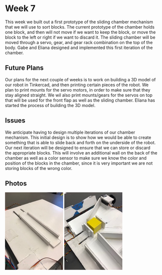 # Week 7

This week we built out a first prototype of the sliding chamber mechanism that we will use to sort blocks. The current prototype of the chamber holds one block, and then will not move if we want to keep the block, or move the block to the left or right if we want to discard it. The sliding chamber will be moved through a servo, gear, and gear rack combination on the top of the body. Gabe and Eliana designed and implemented this first iteration of the chamber.

## Future Plans

Our plans for the next couple of weeks is to work on building a 3D model of our robot in Tinkercad, and then printing certain pieces of the robot. We plan to print mounts for the servo motors, in order to make sure that they stay aligned straight. We wil also print mounts/gears for the servos on top that will be used for the front flap as well as the sliding chamber. Eliana has started the process of building the 3D model.

## Issues

We anticipate having to design multiple iterations of our chamber mechanism. This initial design is to show how we would be able to create something that is able to slide back and forth on the underside of the robot. Our next iteration will be designed to ensure that we can store or discard the appropriate blocks. This will involve an additional wall on the back of the chamber as well as a color sensor to make sure we know the color and position of the blocks in the chamber, since it is very important we are not storing blocks of the wrong color.

## Photos

![Week 7 Image 1](week-7-01-sm.jpg "Top of Sliding Chamber")
![Week 7 Image 2](week-7-02-sm.jpg "Underside of Sliding Chamber")
